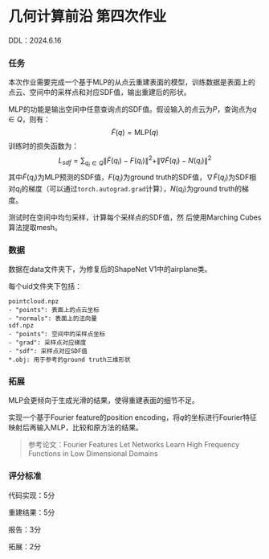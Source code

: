 # 几何计算前沿 第四次作业

DDL：2024.6.16

### 任务

本次作业需要完成一个基于MLP的从点云重建表面的模型，训练数据是表面上的点云、空间中的采样点和对应SDF值，输出重建后的形状。

MLP的功能是输出空间中任意查询点的SDF值。假设输入的点云为$P$，查询点为$q \in Q$，则有：
$$
\tilde{F}(q) = \text{MLP}(q)
$$
训练时的损失函数为：
$$
L_{sdf} = \sum_{q_i \in Q} \| \tilde{F}(q_i) - F(q_i) \|^2 + \| \nabla \tilde{F}(q_i) - N(q_i) \|^2
$$
其中$\tilde{F}(q_i)$为MLP预测的SDF值，$F(q_i)$为ground truth的SDF值，$\nabla \tilde{F}(q_i)$为SDF相对$q_i$的梯度（可以通过`torch.autograd.grad`计算），$N(q_i)$为ground truth的梯度。

测试时在空间中均匀采样，计算每个采样点的SDF值，然 后使用Marching Cubes算法提取mesh。

### 数据

数据在data文件夹下，为修复后的ShapeNet V1中的airplane类。

每个uid文件夹下包括：

```
pointcloud.npz
- "points": 表面上的点云坐标
- "normals": 表面上的法向量
sdf.npz
- "points": 空间中的采样点坐标
- "grad": 采样点对应梯度
- "sdf": 采样点对应SDF值
*.obj: 用于参考的ground truth三维形状
```

### 拓展

MLP会更倾向于生成光滑的结果，使得重建表面的细节不足。

实现一个基于Fourier feature的position encoding，将$q$的坐标进行Fourier特征映射后再输入MLP，比较和原方法的结果。

> 参考论文：Fourier Features Let Networks Learn High Frequency Functions in Low Dimensional Domains

### 评分标准

代码实现：5分

重建结果：5分

报告：3分

拓展：2分

